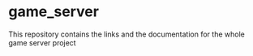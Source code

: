 # game_server
This repository contains the links and the documentation for the whole game server project
